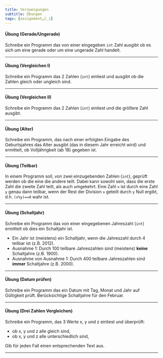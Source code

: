 ```yaml
---
title: Verzweigungen
subtitle: Übungen
tags: [assignment,C_1]
---
```


#### Übung (Gerade/Ungerade)

Schreibe ein Programm das von einer eingegeben `int` Zahl ausgibt ob es sich um eine gerade oder um eine ungerade Zahl handelt.

---

#### Übung (Vergleichen I)

Schreibe ein Programm das 2 Zahlen (`int`) einliest und ausgibt ob die Zahlen gleich oder ungleich sind.

---

#### Übung (Vergleichen II)
Schreibe ein Programm das 2 Zahlen (`int`) einliest und die größere Zahl ausgibt.

---

#### Übung (Alter)
Schreibe ein Programm, das nach einer erfolgten Eingabe des Geburtsjahres das Alter ausgibt (das in diesem Jahr erreicht wird) und ermittelt, ob Volljährigkeit (ab 18) gegeben ist. 

---

#### Übung (Teilbar)
In einem Programm soll, von zwei einzugebenden Zahlen (`int`), geprüft werden ob die eine die andere teilt. Dabei kann sowohl sein, dass die erste Zahl die zweite Zahl teilt, als auch umgekehrt.
Eine Zahl `x` ist durch eine Zahl  `y` genau dann teilbar, wenn der Rest der Division `x` geteilt durch `y`​ Null ergibt, d.h. `(x%y)==0` wahr ist.

---

#### Übung (Schaltjahr)

Schreibe ein Programm das von einer eingegebenen Jahreszahl (`int`) ermittelt ob dies ein Schaltjahr ist.

- Ein Jahr ist (meistens) ein Schaltjahr, wenn die Jahreszahl durch 4 teilbar ist (z.B. 2012). 
- Ausnahme 1: Durch 100 teilbare Jahreszahlen sind (meistens) **keine** Schaltjahre (z.B. 1900). 
- Ausnahme von Ausnahme 1: Durch 400 teilbare Jahreszahlen sind **immer** Schaltjahre (z.B. 2000).

---

#### Übung (Datum prüfen)

Schreibe ein Programm das ein Datum mit Tag, Monat und Jahr auf Gültigkeit prüft. Berücksichtige Schaltjahre für den Februar.

---

#### Übung (Drei Zahlen Vergleichen)

Schreibe ein Programm, das 3 Werte x, y und z einliest und überprüft:

- ob x, y und z alle gleich sind,
- ob x, y und z alle unterschiedlich sind,

Gib für jeden Fall einen entsprechenden Text aus.

---


